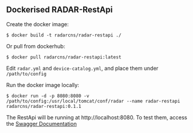 ## Dockerised RADAR-RestApi 

Create the docker image:
```
$ docker build -t radarcns/radar-restapi ./
```

Or pull from dockerhub:
```
$ docker pull radarcns/radar-restapi:latest 
```

Edit `radar.yml` and `device-catalog.yml`, and place them under `/path/to/config`

Run the docker image locally:
```
$ docker run -d -p 8080:8080 -v /path/to/config:/usr/local/tomcat/conf/radar --name radar-restapi radarcns/radar-restapi:0.1.1
```

The RestApi will be running at http://localhost:8080. To test them, access the [Swagger Documentation](http://localhost:8080/radar/api/swagger.json)
